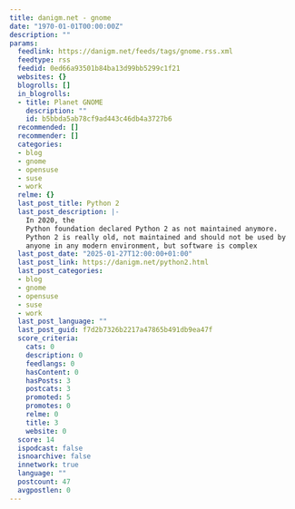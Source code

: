 ```yaml
---
title: danigm.net - gnome
date: "1970-01-01T00:00:00Z"
description: ""
params:
  feedlink: https://danigm.net/feeds/tags/gnome.rss.xml
  feedtype: rss
  feedid: 0ed66a93501b84ba13d99bb5299c1f21
  websites: {}
  blogrolls: []
  in_blogrolls:
  - title: Planet GNOME
    description: ""
    id: b5bbda5ab78cf9ad443c46db4a3727b6
  recommended: []
  recommender: []
  categories:
  - blog
  - gnome
  - opensuse
  - suse
  - work
  relme: {}
  last_post_title: Python 2
  last_post_description: |-
    In 2020, the
    Python foundation declared Python 2 as not maintained anymore.
    Python 2 is really old, not maintained and should not be used by
    anyone in any modern environment, but software is complex
  last_post_date: "2025-01-27T12:00:00+01:00"
  last_post_link: https://danigm.net/python2.html
  last_post_categories:
  - blog
  - gnome
  - opensuse
  - suse
  - work
  last_post_language: ""
  last_post_guid: f7d2b7326b2217a47865b491db9ea47f
  score_criteria:
    cats: 0
    description: 0
    feedlangs: 0
    hasContent: 0
    hasPosts: 3
    postcats: 3
    promoted: 5
    promotes: 0
    relme: 0
    title: 3
    website: 0
  score: 14
  ispodcast: false
  isnoarchive: false
  innetwork: true
  language: ""
  postcount: 47
  avgpostlen: 0
---
```

